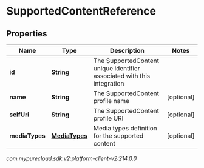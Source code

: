 # SupportedContentReference


## Properties

| Name | Type | Description | Notes |
| ------------ | ------------- | ------------- | ------------- |
| **id** | **String** | The SupportedContent unique identifier associated with this integration |  |
| **name** | **String** | The SupportedContent profile name |  [optional] |
| **selfUri** | **String** | The SupportedContent profile URI |  [optional] |
| **mediaTypes** | [**MediaTypes**](MediaTypes) | Media types definition for the supported content |  [optional] |




_com.mypurecloud.sdk.v2:platform-client-v2:214.0.0_
